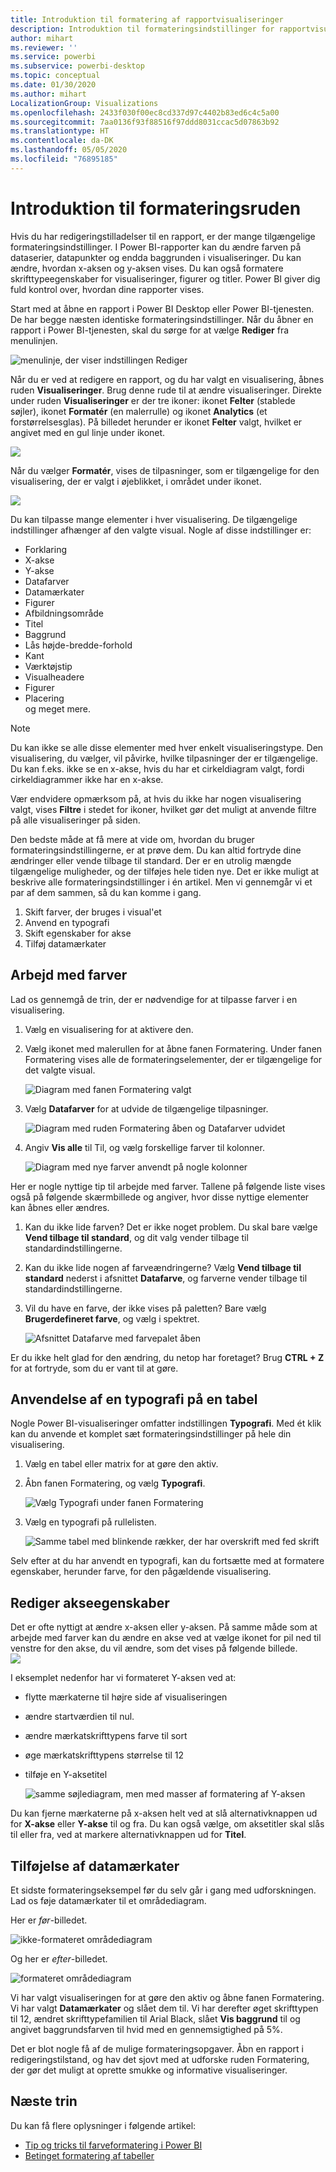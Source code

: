 ```yaml
---
title: Introduktion til formatering af rapportvisualiseringer
description: Introduktion til formateringsindstillinger for rapportvisualiseringer
author: mihart
ms.reviewer: ''
ms.service: powerbi
ms.subservice: powerbi-desktop
ms.topic: conceptual
ms.date: 01/30/2020
ms.author: mihart
LocalizationGroup: Visualizations
ms.openlocfilehash: 2433f030f00ec8cd337d97c4402b83ed6c4c5a00
ms.sourcegitcommit: 7aa0136f93f88516f97ddd8031ccac5d07863b92
ms.translationtype: HT
ms.contentlocale: da-DK
ms.lasthandoff: 05/05/2020
ms.locfileid: "76895185"
---
```

# <a name="getting-started-with-the-formatting-pane"></a>Introduktion til formateringsruden
Hvis du har redigeringstilladelser til en rapport, er der mange tilgængelige formateringsindstillinger. I Power BI-rapporter kan du ændre farven på dataserier, datapunkter og endda baggrunden i visualiseringer. Du kan ændre, hvordan x-aksen og y-aksen vises. Du kan også formatere skrifttypeegenskaber for visualiseringer, figurer og titler. Power BI giver dig fuld kontrol over, hvordan dine rapporter vises.

Start med at åbne en rapport i Power BI Desktop eller Power BI-tjenesten. De har begge næsten identiske formateringsindstillinger. Når du åbner en rapport i Power BI-tjenesten, skal du sørge for at vælge **Rediger** fra menulinjen. 

![menulinje, der viser indstillingen Rediger](media/service-getting-started-with-color-formatting-and-axis-properties/power-bi-edit.png)

Når du er ved at redigere en rapport, og du har valgt en visualisering, åbnes ruden **Visualiseringer**. Brug denne rude til at ændre visualiseringer. Direkte under ruden **Visualiseringer** er der tre ikoner: ikonet **Felter** (stablede søjler), ikonet **Formatér** (en malerrulle) og ikonet **Analytics** (et forstørrelsesglas). På billedet herunder er ikonet **Felter** valgt, hvilket er angivet med en gul linje under ikonet.

![](media/service-getting-started-with-color-formatting-and-axis-properties/power-bi-format.png)

Når du vælger **Formatér**, vises de tilpasninger, som er tilgængelige for den visualisering, der er valgt i øjeblikket, i området under ikonet.  

![](media/service-getting-started-with-color-formatting-and-axis-properties/power-bi-format-selected.png)

Du kan tilpasse mange elementer i hver visualisering. De tilgængelige indstillinger afhænger af den valgte visual. Nogle af disse indstillinger er:

* Forklaring
* X-akse
* Y-akse
* Datafarver
* Datamærkater
* Figurer
* Afbildningsområde
* Titel
* Baggrund
* Lås højde-bredde-forhold
* Kant
* Værktøjstip
* Visualheadere
* Figurer
* Placering    
og meget mere.


> [!NOTE]
>  
> Du kan ikke se alle disse elementer med hver enkelt visualiseringstype. Den visualisering, du vælger, vil påvirke, hvilke tilpasninger der er tilgængelige. Du kan f.eks. ikke se en x-akse, hvis du har et cirkeldiagram valgt, fordi cirkeldiagrammer ikke har en x-akse.

Vær endvidere opmærksom på, at hvis du ikke har nogen visualisering valgt, vises **Filtre** i stedet for ikoner, hvilket gør det muligt at anvende filtre på alle visualiseringer på siden.

Den bedste måde at få mere at vide om, hvordan du bruger formateringsindstillingerne, er at prøve dem. Du kan altid fortryde dine ændringer eller vende tilbage til standard. Der er en utrolig mængde tilgængelige muligheder, og der tilføjes hele tiden nye. Det er ikke muligt at beskrive alle formateringsindstillinger i én artikel. Men vi gennemgår vi et par af dem sammen, så du kan komme i gang. 

1. Skift farver, der bruges i visual'et   
2. Anvend en typografi    
3. Skift egenskaber for akse    
4. Tilføj datamærkater    




## <a name="working-with-colors"></a>Arbejd med farver

Lad os gennemgå de trin, der er nødvendige for at tilpasse farver i en visualisering.

1. Vælg en visualisering for at aktivere den.

2. Vælg ikonet med malerullen for at åbne fanen Formatering. Under fanen Formatering vises alle de formateringselementer, der er tilgængelige for det valgte visual.

    ![Diagram med fanen Formatering valgt](media/service-getting-started-with-color-formatting-and-axis-properties/power-bi-formatting.png)

3. Vælg **Datafarver** for at udvide de tilgængelige tilpasninger.  

    ![Diagram med ruden Formatering åben og Datafarver udvidet](media/service-getting-started-with-color-formatting-and-axis-properties/power-bi-data-colors.png)

4. Angiv **Vis alle** til Til, og vælg forskellige farver til kolonner.

    ![Diagram med nye farver anvendt på nogle kolonner](media/service-getting-started-with-color-formatting-and-axis-properties/power-bi-change-colors.png)

Her er nogle nyttige tip til arbejde med farver. Tallene på følgende liste vises også på følgende skærmbillede og angiver, hvor disse nyttige elementer kan åbnes eller ændres.

1. Kan du ikke lide farven? Det er ikke noget problem. Du skal bare vælge **Vend tilbage til standard**, og dit valg vender tilbage til standardindstillingerne. 

2. Kan du ikke lide nogen af farveændringerne? Vælg **Vend tilbage til standard** nederst i afsnittet **Datafarve**, og farverne vender tilbage til standardindstillingerne. 

3. Vil du have en farve, der ikke vises på paletten? Bare vælg **Brugerdefineret farve**, og vælg i spektret.  

   ![Afsnittet Datafarve med farvepalet åben](media/service-getting-started-with-color-formatting-and-axis-properties/power-bi-color-extras.png)

Er du ikke helt glad for den ændring, du netop har foretaget? Brug **CTRL + Z** for at fortryde, som du er vant til at gøre.

## <a name="applying-a-style-to-a-table"></a>Anvendelse af en typografi på en tabel
Nogle Power BI-visualiseringer omfatter indstillingen **Typografi**. Med ét klik kan du anvende et komplet sæt formateringsindstillinger på hele din visualisering. 

1. Vælg en tabel eller matrix for at gøre den aktiv.   
1. Åbn fanen Formatering, og vælg **Typografi**.

   ![Vælg Typografi under fanen Formatering](media/service-getting-started-with-color-formatting-and-axis-properties/power-bi-style.png)


1. Vælg en typografi på rullelisten. 

   ![Samme tabel med blinkende rækker, der har overskrift med fed skrift](media/service-getting-started-with-color-formatting-and-axis-properties/power-bi-style-flashy.png)

Selv efter at du har anvendt en typografi, kan du fortsætte med at formatere egenskaber, herunder farve, for den pågældende visualisering.


## <a name="changing-axis-properties"></a>Rediger akseegenskaber

Det er ofte nyttigt at ændre x-aksen eller y-aksen. På samme måde som at arbejde med farver kan du ændre en akse ved at vælge ikonet for pil ned til venstre for den akse, du vil ændre, som det vises på følgende billede.  
![](media/service-getting-started-with-color-formatting-and-axis-properties/power-bi-y-axis.png)

I eksemplet nedenfor har vi formateret Y-aksen ved at:
- flytte mærkaterne til højre side af visualiseringen

- ændre startværdien til nul.

- ændre mærkatskrifttypens farve til sort

- øge mærkatskrifttypens størrelse til 12

- tilføje en Y-aksetitel


    ![samme søjlediagram, men med masser af formatering af Y-aksen](media/service-getting-started-with-color-formatting-and-axis-properties/power-bi-axis-changes.png)

Du kan fjerne mærkaterne på x-aksen helt ved at slå alternativknappen ud for **X-akse** eller **Y-akse** til og fra. Du kan også vælge, om aksetitler skal slås til eller fra, ved at markere alternativknappen ud for **Titel**.  



## <a name="adding-data-labels"></a>Tilføjelse af datamærkater    

Et sidste formateringseksempel før du selv går i gang med udforskningen.  Lad os føje datamærkater til et områdediagram. 

Her er *før*-billedet. 

![ikke-formateret områdediagram](media/service-getting-started-with-color-formatting-and-axis-properties/power-bi-area-chart.png)


Og her er *efter*-billedet.

![formateret områdediagram](media/service-getting-started-with-color-formatting-and-axis-properties/power-bi-data-labels.png)

Vi har valgt visualiseringen for at gøre den aktiv og åbne fanen Formatering.  Vi har valgt **Datamærkater** og slået dem til. Vi har derefter øget skrifttypen til 12, ændret skrifttypefamilien til Arial Black, slået **Vis baggrund** til og angivet baggrundsfarven til hvid med en gennemsigtighed på 5%.

Det er blot nogle få af de mulige formateringsopgaver. Åbn en rapport i redigeringstilstand, og hav det sjovt med at udforske ruden Formatering, der gør det muligt at oprette smukke og informative visualiseringer.

## <a name="next-steps"></a>Næste trin
Du kan få flere oplysninger i følgende artikel:  

* [Tip og tricks til farveformatering i Power BI](service-tips-and-tricks-for-color-formatting.md)  
* [Betinget formatering af tabeller](../desktop-conditional-table-formatting.md)

